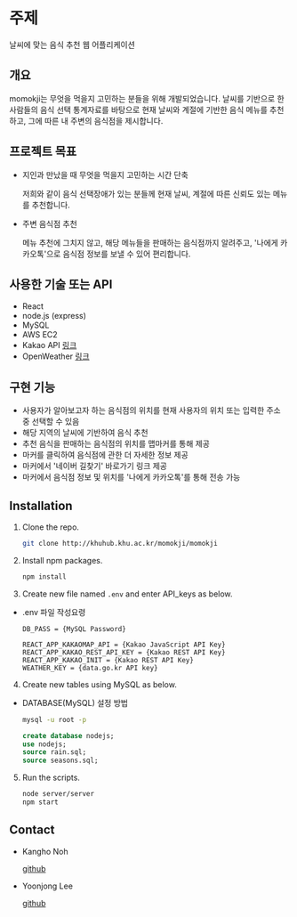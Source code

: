 # 주제

날씨에 맞는 음식 추천 웹 어플리케이션

## 개요

momokji는 무엇을 먹을지 고민하는 분들을 위해 개발되었습니다.
날씨를 기반으로 한 사람들의 음식 선택 통계자료를 바탕으로 현재 날씨와 계절에 기반한 음식 메뉴를 추천하고, 그에 따른 내 주변의 음식점을 제시합니다.

## 프로젝트 목표

- 지인과 만났을 때 무엇을 먹을지 고민하는 시간 단축

  저희와 같이 음식 선택장애가 있는 분들께 현재 날씨, 계절에 따른 신뢰도 있는 메뉴를 추천합니다.

- 주변 음식점 추천

  메뉴 추천에 그치지 않고, 해당 메뉴들을 판매하는 음식점까지 알려주고, '나에게 카카오톡'으로 음식점 정보를 보낼 수 있어 편리합니다.

## 사용한 기술 또는 API

- React
- node.js (express)
- MySQL
- AWS EC2
- Kakao API [링크](https://developers.kakao.com/)
- OpenWeather [링크](https://openweathermap.org/)

## 구현 기능

- 사용자가 알아보고자 하는 음식점의 위치를 현재 사용자의 위치 또는 입력한 주소 중 선택할 수 있음
- 해당 지역의 날씨에 기반하여 음식 추천
- 추천 음식을 판매하는 음식점의 위치를 맵마커를 통해 제공
- 마커를 클릭하여 음식점에 관한 더 자세한 정보 제공
- 마커에서 '네이버 길찾기' 바로가기 링크 제공
- 마커에서 음식점 정보 및 위치를 '나에게 카카오톡'를 통해 전송 가능

## Installation

1. Clone the repo.

   ```bash
   git clone http://khuhub.khu.ac.kr/momokji/momokji
   ```

2. Install npm packages.

   ```bash
   npm install
   ```

3. Create new file named `.env` and enter API_keys as below.

- .env 파일 작성요령

  ```
  DB_PASS = {MySQL Password}

  REACT_APP_KAKAOMAP_API = {Kakao JavaScript API Key}
  REACT_APP_KAKAO_REST_API_KEY = {Kakao REST API Key}
  REACT_APP_KAKAO_INIT = {Kakao REST API Key}
  WEATHER_KEY = {data.go.kr API key}
  ```

4. Create new tables using MySQL as below.

- DATABASE(MySQL) 설정 방법

  ```bash
  mysql -u root -p
  ```

  ```sql
  create database nodejs;
  use nodejs;
  source rain.sql;
  source seasons.sql;
  ```

5. Run the scripts.

   ```bash
   node server/server
   npm start
   ```

## Contact

- Kangho Noh

  [github](https://github.com/kangho-Noh)

- Yoonjong Lee

  [github](https://github.com/LEEYOONJONG)
